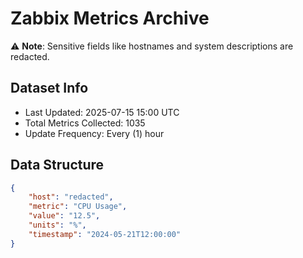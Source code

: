 # Zabbix Metrics Archive

⚠️ **Note**: Sensitive fields like hostnames and system descriptions are redacted.

## Dataset Info
- Last Updated: 2025-07-15 15:00 UTC
- Total Metrics Collected: 1035
- Update Frequency: Every (1) hour

## Data Structure
```json
{
    "host": "redacted",
    "metric": "CPU Usage",
    "value": "12.5",
    "units": "%",
    "timestamp": "2024-05-21T12:00:00"
}
```
